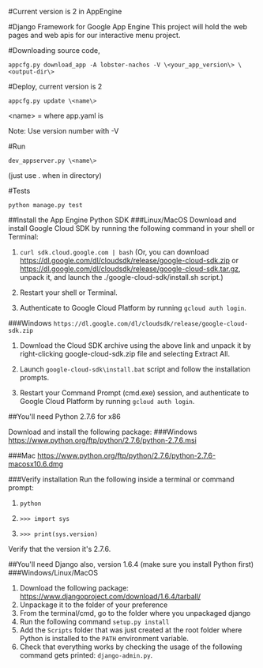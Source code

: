 #Current version is 2 in AppEngine

#Django Framework for Google App Engine
This project will hold the web pages and web apis for our interactive menu project.

#Downloading source code, 

```appcfg.py download_app -A lobster-nachos -V \<your_app_version\> \<output-dir\>```

#Deploy, current version is 2

```appcfg.py update \<name\>```

\<name\> = where app.yaml is 

Note: Use version number with -V

#Run

```dev_appserver.py \<name\>```

(just use . when in directory)

#Tests

```python manage.py test```

##Install the App Engine Python SDK
###Linux/MacOS
Download and install Google Cloud SDK by running the following command in your shell or Terminal:

1. ```curl sdk.cloud.google.com | bash```
(Or, you can download https://dl.google.com/dl/cloudsdk/release/google-cloud-sdk.zip or https://dl.google.com/dl/cloudsdk/release/google-cloud-sdk.tar.gz, unpack it, and launch the ./google-cloud-sdk/install.sh script.)

2. Restart your shell or Terminal.

3. Authenticate to Google Cloud Platform by running
`gcloud auth login`.

###Windows
`https://dl.google.com/dl/cloudsdk/release/google-cloud-sdk.zip`

1. Download the Cloud SDK archive using the above link and unpack it by right-clicking google-cloud-sdk.zip file and selecting Extract All.

2. Launch `google-cloud-sdk\install.bat` script and follow the installation prompts.

3. Restart your Command Prompt (cmd.exe) session, and authenticate to Google Cloud Platform by running `gcloud auth login`.

##You'll need Python 2.7.6 for x86

Download and install the following package:
###Windows
https://www.python.org/ftp/python/2.7.6/python-2.7.6.msi

###Mac
https://www.python.org/ftp/python/2.7.6/python-2.7.6-macosx10.6.dmg

###Verify installation
Run the following inside a terminal or command prompt:

1. `python`

2. `>>> import sys`

3. `>>> print(sys.version)`

Verify that the version it's 2.7.6.

##You'll need Django also, version 1.6.4 (make sure you install Python first)
###Windows/Linux/MacOS
1. Download the following package:
https://www.djangoproject.com/download/1.6.4/tarball/
2. Unpackage it to the folder of your preference
3. From the terminal/cmd, go to the folder where you unpackaged django
4. Run the following command `setup.py install`
5. Add the `Scripts` folder that was just created at the root folder where Python is installed to the `PATH` environment variable.
6. Check that everything works by checking the usage of the following command gets printed: `django-admin.py`.
